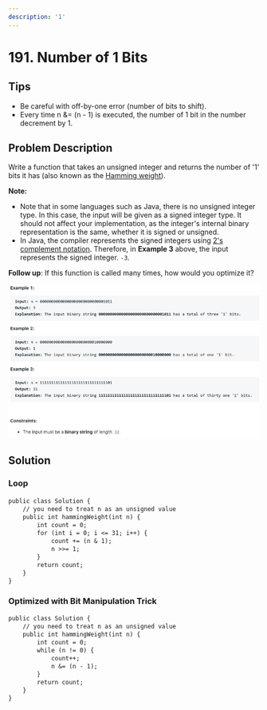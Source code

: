 ```yaml
---
description: '1'
---
```


# 191. Number of 1 Bits

## Tips

* Be careful with off-by-one error \(number of bits to shift\).
* Every time n &= \(n - 1\) is executed, the number of 1 bit in the number decrement by 1.

## Problem Description

Write a function that takes an unsigned integer and returns the number of '1' bits it has \(also known as the [Hamming weight](http://en.wikipedia.org/wiki/Hamming_weight)\).

**Note:**

* Note that in some languages such as Java, there is no unsigned integer type. In this case, the input will be given as a signed integer type. It should not affect your implementation, as the integer's internal binary representation is the same, whether it is signed or unsigned.
* In Java, the compiler represents the signed integers using [2's complement notation](https://en.wikipedia.org/wiki/Two%27s_complement). Therefore, in **Example 3** above, the input represents the signed integer. `-3`.

**Follow up**: If this function is called many times, how would you optimize it?

![](../.gitbook/assets/image%20%2825%29.png)

## Solution

### Loop

```text
public class Solution {
    // you need to treat n as an unsigned value
    public int hammingWeight(int n) {
        int count = 0;
        for (int i = 0; i <= 31; i++) {
            count += (n & 1);
            n >>= 1;
        }
        return count;
    }
}
```

### Optimized with Bit Manipulation Trick

```text
public class Solution {
    // you need to treat n as an unsigned value
    public int hammingWeight(int n) {
        int count = 0;
        while (n != 0) {
            count++;
            n &= (n - 1);
        }
        return count;
    }
}
```

